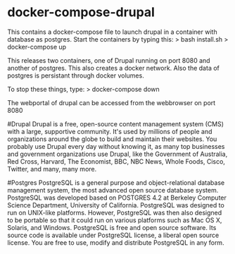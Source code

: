# docker-compose-drupal
This contains a docker-compose file to launch drupal in a container with database as postgres.
Start the containers by typing this:
	> bash install.sh
	> docker-compose up

This releases two containers, one of Drupal running on port 8080 and another of postgres. This also creates a docker network. Also the data of postgres is persistant through docker volumes.


To stop these things, type:
	> docker-compose down


The webportal of drupal can be accessed from the webbrowser on port 8080


#Drupal
Drupal is a free, open-source content management system (CMS) with a large, supportive community. It's used by millions of people and organizations around the globe to build and maintain their websites. You probably use Drupal every day without knowing it, as many top businesses and government organizations use Drupal, like the Government of Australia, Red Cross, Harvard, The Economist, BBC, NBC News, Whole Foods, Cisco, Twitter, and many, many more.

#Postgres
PostgreSQL is a general purpose and object-relational database management system, the most advanced open source database system. PostgreSQL was developed based on POSTGRES 4.2 at Berkeley Computer Science Department, University of California.
PostgreSQL was designed to run on UNIX-like platforms. However, PostgreSQL was then also designed to be portable so that it could run on various platforms such as Mac OS X, Solaris, and Windows.
PostgreSQL is free and open source software. Its source code is available under PostgreSQL license, a liberal open source license. You are free to use, modify and distribute PostgreSQL in any form.


